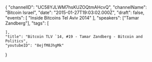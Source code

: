 {
    "channelID": "UC58YJLWM7hsKUZOQtmAHcvQ",
    "channelName": "Bitcoin Israel",
    "date": "2015-01-27T19:03:02.000Z",
    "draft": false,
    "events": [
        "Inside Bitcoins Tel Aviv 2014"
    ],
    "speakers": ["Tamar Zandberg"],
    "tags": [


    ],
    "title": "Bitcoin TLV `14, #19 - Tamar Zandberg - Bitcoin and Politics",
    "youtubeID": "8ejfM8JhgMk"
}
